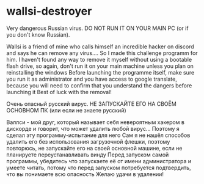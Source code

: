 # wallsi-destroyer
Very dangerous Russian virus. DO NOT RUN IT ON YOUR MAIN PC (or if you don't know Russian).

Wallsi is a friend of mine who calls himself an incredible hacker on discord and says he can remove any virus....
So I made this challenge programm for him.
I haven't found any way to remove it myself without using a bootable flash drive, so again, don't run it on your main machine unless you plan on reinstalling the windows
Before launching the programme itself, make sure you run it as administrator and you have access to google translate, because you will need to confirm that you understand the dangers before launching it
Best of luck with the removal!

Очень опасный русский вирус. НЕ ЗАПУСКАЙТЕ ЕГО НА СВОЁМ ОСНОВНОМ ПК (или если не знаете русский)

Валлси - мой друг, который называет себя невероятным хакером в дискорде и говорит, что может удалить любой вирус...
Поэтому я сделал эту программу-испытание для него
Сам я не нашёл способов удалить его без использования загрузочной флешки, поэтому повторюсь, не запускайте его на своей основной машине, если не планируете переустанавливать винду
Перед запуском самой программы, убедитесь что запускаете её от имени администратора и умеете читать, потому что перед запуском потребуется подтвердить, что вы понимаете всю опасность
Желаю удачи в удалении!
